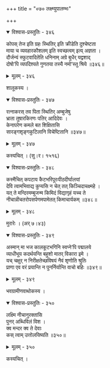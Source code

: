 +++
title = "०७० लक्ष्म्युपालम्भः"

+++



<details open><summary>विश्वास-प्रस्तुतिः - ३४६</summary>

कोपस् तेज इति ग्रहः स्थितिर् इति क्रीडेति दुश्चेष्टता  
माया च व्यवहारकौशलम् इति स्वच्छत्वम् इत्य् अज्ञता ।  
दौर्जन्यं स्फुटवादितेति धनिनाम् अग्रे बुधैर् यद्वशाद्  
दोषो’पि व्यपदिश्यते गुणतया तस्यै नमो’स्तु श्रिये ॥३४६॥
</details>

<details><summary>मूलम् - ३४६</summary>

कोपस् तेज इति ग्रहः स्थितिर् इति क्रीडेति दुश्चेष्टता  
माया च व्यवहारकौशलम् इति स्वच्छत्वम् इत्य् अज्ञता ।  
दौर्जन्यं स्फुटवादितेति धनिनाम् अग्रे बुधैर् यद्वशाद्  
दोषो’पि व्यपदिश्यते गुणतया तस्यै नमो’स्तु श्रिये ॥३४६॥
</details>


शालूकस्य ।  



<details open><summary>विश्वास-प्रस्तुतिः - ३४७</summary>

रत्नाकरस् तव पिता स्थितिर् अम्बुजेषु  
भ्राता तुषारकिरणः पतिर् आदिदेवः ।  
केनापरेण कमले बत शिक्षितासि  
सारङ्गशृङ्गकुटिलानि विचेष्टितानि ॥३४७॥
</details>

<details><summary>मूलम् - ३४७</summary>

रत्नाकरस् तव पिता स्थितिर् अम्बुजेषु  
भ्राता तुषारकिरणः पतिर् आदिदेवः ।  
केनापरेण कमले बत शिक्षितासि  
सारङ्गशृङ्गकुटिलानि विचेष्टितानि ॥३४७॥
</details>


कस्यचित् । (सु।र। १५१६)  



<details open><summary>विश्वास-प्रस्तुतिः - ३४८</summary>

कस्मैचित् कपटाय कैटभरिपूरःपीठदीर्घालयां   
देवि त्वामभिवाद्य कुप्यसि न चेत् तत् किञ्चिदाचक्ष्महे ।  
यत् ते मन्दिरमम्बुजन्म किमिदं विद्यागृहं यच्च ते   
नीचान्नीचतरोपसर्पणमपामेतत् किमाचार्यकम् ॥३४८॥
</details>

<details><summary>मूलम् - ३४८</summary>

कस्मैचित् कपटाय कैटभरिपूरःपीठदीर्घालयां   
देवि त्वामभिवाद्य कुप्यसि न चेत् तत् किञ्चिदाचक्ष्महे ।  
यत् ते मन्दिरमम्बुजन्म किमिदं विद्यागृहं यच्च ते   
नीचान्नीचतरोपसर्पणमपामेतत् किमाचार्यकम् ॥३४८॥
</details>


मुरारेः । (अर् ७।४३)  



<details open><summary>विश्वास-प्रस्तुतिः - ३४९</summary>

अस्मान् मा भज कालकूटभगिनि स्वप्ने’पि पद्मालये   
व्याधीभूय कदर्थयन्ति बहुशो मातर् विकारा इमे ।  
यच् चक्षुर् न निरीक्षतेच्छविषयं नैवं शृणोति श्रुतिः   
प्राणा एव वरं प्रयान्ति न पुनर्निर्यान्ति वाचो बहिः ॥३४९॥
</details>

<details><summary>मूलम् - ३४९</summary>

अस्मान् मा भज कालकूटभगिनि स्वप्ने’पि पद्मालये   
व्याधीभूय कदर्थयन्ति बहुशो मातर् विकारा इमे ।  
यच् चक्षुर् न निरीक्षतेच्छविषयं नैवं शृणोति श्रुतिः   
प्राणा एव वरं प्रयान्ति न पुनर्निर्यान्ति वाचो बहिः ॥३४९॥
</details>


भवग्रामीणवाथोकस्य ।  



<details open><summary>विश्वास-प्रस्तुतिः - ३५०</summary>

लक्ष्मि नीचानुरक्तासि   
पुनर् अब्धिविलं विश ।  
क्व मन्दर क्व ते देवाः  
कस् त्वाम् उत्तोलयिष्यति ॥३५०॥
</details>

<details><summary>मूलम् - ३५०</summary>

लक्ष्मि नीचानुरक्तासि   
पुनर् अब्धिविलं विश ।  
क्व मन्दर क्व ते देवाः  
कस् त्वाम् उत्तोलयिष्यति ॥३५०॥
</details>


कस्यचित् ।  

